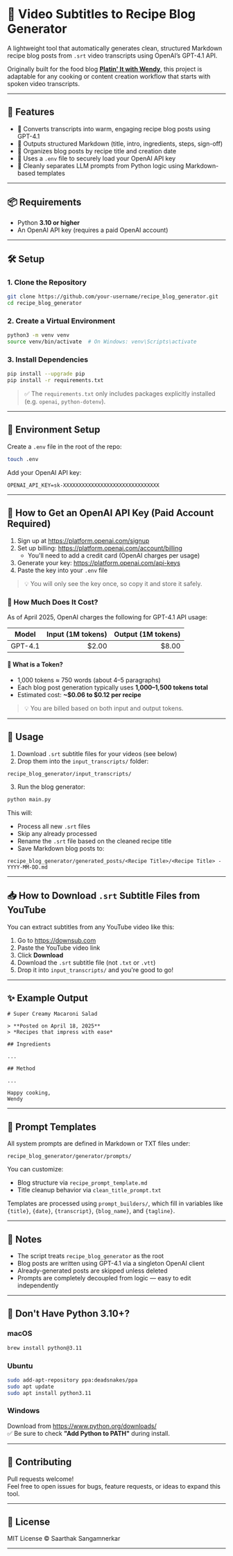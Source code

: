 # 🍳 Video Subtitles to Recipe Blog Generator

A lightweight tool that automatically generates clean, structured Markdown recipe blog posts from `.srt` video transcripts using OpenAI’s GPT-4.1 API.

Originally built for the food blog [**Platin' It with Wendy**](https://www.youtube.com/@PlatinItWithWendy), this project is adaptable for any cooking or content creation workflow that starts with spoken video transcripts.

---

## 🚀 Features

- 🧠 Converts transcripts into warm, engaging recipe blog posts using GPT-4.1  
- 📝 Outputs structured Markdown (title, intro, ingredients, steps, sign-off)  
- 📂 Organizes blog posts by recipe title and creation date  
- 🔐 Uses a `.env` file to securely load your OpenAI API key  
- 📄 Cleanly separates LLM prompts from Python logic using Markdown-based templates

---

## 📦 Requirements

- Python **3.10 or higher**
- An OpenAI API key (requires a paid OpenAI account)

---

## 🛠️ Setup

### 1. Clone the Repository

```bash
git clone https://github.com/your-username/recipe_blog_generator.git
cd recipe_blog_generator
```

### 2. Create a Virtual Environment

```bash
python3 -m venv venv
source venv/bin/activate  # On Windows: venv\Scripts\activate
```

### 3. Install Dependencies

```bash
pip install --upgrade pip
pip install -r requirements.txt
```

> ✅ The `requirements.txt` only includes packages explicitly installed (e.g. `openai`, `python-dotenv`).

---

## 🔐 Environment Setup

Create a `.env` file in the root of the repo:

```bash
touch .env
```

Add your OpenAI API key:

```
OPENAI_API_KEY=sk-XXXXXXXXXXXXXXXXXXXXXXXXXXXXXXX
```

---

## 🔑 How to Get an OpenAI API Key (Paid Account Required)

1. Sign up at https://platform.openai.com/signup  
2. Set up billing: https://platform.openai.com/account/billing  
   - You'll need to add a credit card (OpenAI charges per usage)
3. Generate your key: https://platform.openai.com/api-keys  
4. Paste the key into your `.env` file

> 💡 You will only see the key once, so copy it and store it safely.

### 💸 How Much Does It Cost?

As of April 2025, OpenAI charges the following for GPT-4.1 API usage:

| Model     | Input (1M tokens) | Output (1M tokens) |
|-----------|------------------:|-------------------:|
| GPT-4.1   | $2.00             | $8.00              |

#### 🧠 What is a Token?

- 1,000 tokens ≈ 750 words (about 4–5 paragraphs)
- Each blog post generation typically uses **1,000–1,500 tokens total**
- Estimated cost: **~$0.06 to $0.12 per recipe**

> 💡 You are billed based on both input and output tokens.

---

## 📂 Usage

1. Download `.srt` subtitle files for your videos (see below)  
2. Drop them into the `input_transcripts/` folder:

```
recipe_blog_generator/input_transcripts/
```

3. Run the blog generator:

```bash
python main.py
```

This will:

- Process all new `.srt` files
- Skip any already processed
- Rename the `.srt` file based on the cleaned recipe title
- Save Markdown blog posts to:

```
recipe_blog_generator/generated_posts/<Recipe Title>/<Recipe Title> - YYYY-MM-DD.md
```

---

## 📥 How to Download `.srt` Subtitle Files from YouTube

You can extract subtitles from any YouTube video like this:

1. Go to https://downsub.com  
2. Paste the YouTube video link  
3. Click **Download**  
4. Download the `.srt` subtitle file (not `.txt` or `.vtt`)  
5. Drop it into `input_transcripts/` and you're good to go!

---

## ✨ Example Output

```
# Super Creamy Macaroni Salad

> **Posted on April 18, 2025**  
> *Recipes that impress with ease*

## Ingredients

...

## Method

...

Happy cooking,  
Wendy
```

---

## 🧠 Prompt Templates

All system prompts are defined in Markdown or TXT files under:

```
recipe_blog_generator/generator/prompts/
```

You can customize:
- Blog structure via `recipe_prompt_template.md`
- Title cleanup behavior via `clean_title_prompt.txt`

Templates are processed using `prompt_builders/`, which fill in variables like `{title}`, `{date}`, `{transcript}`, `{blog_name}`, and `{tagline}`.

---

## 🧪 Notes

- The script treats `recipe_blog_generator` as the root
- Blog posts are written using GPT-4.1 via a singleton OpenAI client
- Already-generated posts are skipped unless deleted
- Prompts are completely decoupled from logic — easy to edit independently

---

## 🐍 Don't Have Python 3.10+?

### macOS

```bash
brew install python@3.11
```

### Ubuntu

```bash
sudo add-apt-repository ppa:deadsnakes/ppa
sudo apt update
sudo apt install python3.11
```

### Windows

Download from https://www.python.org/downloads/  
✅ Be sure to check **"Add Python to PATH"** during install.

---

## 🤝 Contributing

Pull requests welcome!  
Feel free to open issues for bugs, feature requests, or ideas to expand this tool.

---

## 📜 License

MIT License © Saarthak Sangamnerkar

--- 
